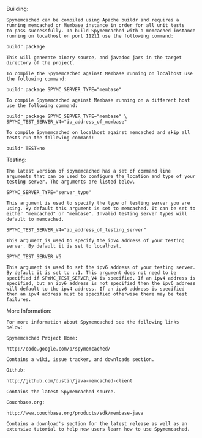 Building:

	Spymemcached can be compiled using Apache buildr and requires a
	running memcached or Membase instance in order for all unit tests
	to pass successfully. To build Spymemcached with a memcached instance
	running on localhost on port 11211 use the following command:

	buildr package

	This will generate binary source, and javadoc jars in the target
	directory of the project.

	To compile the Spymemcached against Membase running on localhost use
	the following command:

	buildr package SPYMC_SERVER_TYPE="membase"

	To compile Spymemcached against Membase running on a different host
	use the following command:

	buildr package SPYMC_SERVER_TYPE="membase" \
	SPYMC_TEST_SERVER_V4="ip_address_of_membase"

	To compile Spymemcached on localhost against memcached and skip all
	tests run the following command:

	buildr TEST=no

Testing:

	The latest version of spymemcached has a set of command line
	arguments that can be used to configure the location and type of your
	testing server. The arguments are listed below.

	SPYMC_SERVER_TYPE="server_type"

	This argument is used to specify the type of testing server you are
	using. By default this argument is set to memcached. It can be set to
	either "memcached" or "membase". Invalid testing server types will
	default to memcached.

	SPYMC_TEST_SERVER_V4="ip_address_of_testing_server"

	This argument is used to specify the ipv4 address of your testing
	server. By default it is set to localhost.

	SPYMC_TEST_SERVER_V6

	This argument is used to set the ipv6 address of your testing server.
	By default it is set to ::1. This argument does not need to be
	specified if SPYMC_TEST_SERVER_V4 is specified. If an ipv4 address is
	specified, but an ipv6 address is not specified then the ipv6 address
	will default to the ipv4 address. If an ipv6 address is specified
	then an ipv4 address must be specified otherwise there may be test
	failures.

More Information:

	For more information about Spymemcached see the following links
	below:

	Spymemcached Project Home:

	http://code.google.com/p/spymemcached/

	Contains a wiki, issue tracker, and downloads section.

	Github:

	http://github.com/dustin/java-memcached-client

	Contains the latest Spymemcached source.

	Couchbase.org:

	http://www.couchbase.org/products/sdk/membase-java

	Contains a download's section for the latest release as well as an
	extensive tutorial to help new users learn how to use Spymemcached.